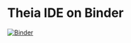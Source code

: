 # Theia IDE on Binder

[![Binder](https://mybinder.org/badge_logo.svg)](https://mybinder.org/v2/gh/betatim/theia-binder/master?urlpath=proxy%2F3000%2F)
